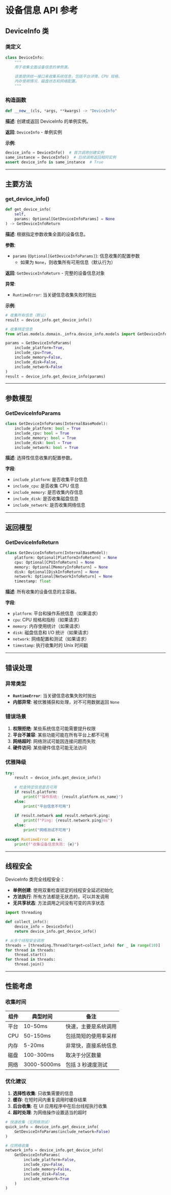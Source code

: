 # 设备信息 API 参考

## DeviceInfo 类

### 类定义

```python
class DeviceInfo:
    """
    用于收集全面设备信息的单例类。
    
    该类提供统一接口来收集系统信息，包括平台详情、CPU 规格、
    内存使用情况、磁盘状态和网络配置。
    """
```

### 构造函数

```python
def __new__(cls, *args, **kwargs) -> "DeviceInfo"
```

**描述**: 创建或返回 DeviceInfo 的单例实例。

**返回**: `DeviceInfo` - 单例实例

**示例**:
```python
device_info = DeviceInfo()  # 首次调用创建实例
same_instance = DeviceInfo()  # 后续调用返回相同实例
assert device_info is same_instance  # True
```

---

## 主要方法

### get_device_info()

```python
def get_device_info(
    self,
    params: Optional[GetDeviceInfoParams] = None
) -> GetDeviceInfoReturn
```

**描述**: 根据指定参数收集全面的设备信息。

**参数**:
- `params` (`Optional[GetDeviceInfoParams]`): 信息收集的配置参数
  - 如果为 `None`，则收集所有可用信息（默认行为）

**返回**: `GetDeviceInfoReturn` - 完整的设备信息对象

**异常**: 
- `RuntimeError`: 当关键信息收集失败时抛出

**示例**:
```python
# 收集所有信息（默认）
result = device_info.get_device_info()

# 收集特定信息
from atlas.models.domain._infra.device_info.models import GetDeviceInfoParams

params = GetDeviceInfoParams(
    include_platform=True,
    include_cpu=True,
    include_memory=False,
    include_disk=False,
    include_network=False
)
result = device_info.get_device_info(params)
```

---

## 参数模型

### GetDeviceInfoParams

```python
class GetDeviceInfoParams(InternalBaseModel):
    include_platform: bool = True
    include_cpu: bool = True
    include_memory: bool = True
    include_disk: bool = True
    include_network: bool = True
```

**描述**: 选择性信息收集的配置参数。

**字段**:
- `include_platform`: 是否收集平台信息
- `include_cpu`: 是否收集 CPU 信息
- `include_memory`: 是否收集内存信息
- `include_disk`: 是否收集磁盘信息
- `include_network`: 是否收集网络信息

---

## 返回模型

### GetDeviceInfoReturn

```python
class GetDeviceInfoReturn(InternalBaseModel):
    platform: Optional[PlatformInfoReturn] = None
    cpu: Optional[CPUInfoReturn] = None
    memory: Optional[MemoryInfoReturn] = None
    disk: Optional[DiskInfoReturn] = None
    network: Optional[NetworkInfoReturn] = None
    timestamp: float
```

**描述**: 所有收集的设备信息的主容器。

**字段**:
- `platform`: 平台和操作系统信息（如果请求）
- `cpu`: CPU 规格和指标（如果请求）
- `memory`: 内存使用统计（如果请求）
- `disk`: 磁盘信息和 I/O 统计（如果请求）
- `network`: 网络配置和测试（如果请求）
- `timestamp`: 执行收集时的 Unix 时间戳

---

## 错误处理

### 异常类型

- **`RuntimeError`**: 当关键信息收集失败时抛出
- **内部异常**: 被优雅捕获和处理，对不可用数据返回 `None`

### 错误场景

1. **权限拒绝**: 某些系统信息可能需要提升权限
2. **平台不兼容**: 某些功能可能在所有平台上都不可用
3. **网络超时**: 网络测试可能因连接问题而失败
4. **硬件访问**: 某些硬件信息可能无法访问

### 优雅降级

```python
try:
    result = device_info.get_device_info()
    
    # 检查特定信息是否可用
    if result.platform:
        print(f"操作系统: {result.platform.os_name}")
    else:
        print("平台信息不可用")
        
    if result.network and result.network.ping:
        print(f"Ping: {result.network.ping}ms")
    else:
        print("网络测试不可用")
        
except RuntimeError as e:
    print(f"收集设备信息失败: {e}")
```

---

## 线程安全

DeviceInfo 类完全线程安全：

- **单例创建**: 使用双重检查锁定的线程安全延迟初始化
- **方法执行**: 所有方法都是无状态的，可以并发调用
- **无共享状态**: 方法调用之间没有可变的共享状态

```python
import threading

def collect_info():
    device_info = DeviceInfo()
    return device_info.get_device_info()

# 从多个线程安全调用
threads = [threading.Thread(target=collect_info) for _ in range(10)]
for thread in threads:
    thread.start()
for thread in threads:
    thread.join()
```

---

## 性能考虑

### 收集时间

| 组件 | 典型时间 | 备注 |
|------|----------|------|
| 平台 | 10-50ms | 快速，主要是系统调用 |
| CPU | 50-150ms | 包括简短的使用率采样 |
| 内存 | 5-20ms | 非常快，直接系统信息 |
| 磁盘 | 100-300ms | 取决于分区数量 |
| 网络 | 3000-5000ms | 包括 3 秒速度测试 |

### 优化建议

1. **选择性收集**: 只收集需要的信息
2. **缓存**: 在短时间内重复调用时缓存结果
3. **后台收集**: 在 UI 应用程序中在后台线程执行收集
4. **超时处理**: 为网络操作设置适当的超时

```python
# 快速收集（无网络测试）
quick_info = device_info.get_device_info(
    GetDeviceInfoParams(include_network=False)
)

# 仅网络收集
network_info = device_info.get_device_info(
    GetDeviceInfoParams(
        include_platform=False,
        include_cpu=False,
        include_memory=False,
        include_disk=False,
        include_network=True
    )
)
```